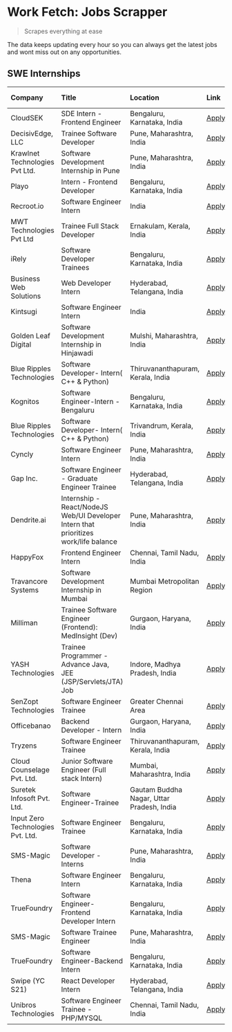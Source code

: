 # Work Fetch: Jobs Scrapper
> Scrapes everything at ease

The data keeps updating every hour so you can always get the latest jobs and wont miss out on any opportunities.

## SWE Internships
<!--START_SECTION:workfetch-->
| Company                           | Title                                                                                | Location                                  | Link                                                                                                                                                                                                                                                                                                | Date Posted   |
|:----------------------------------|:-------------------------------------------------------------------------------------|:------------------------------------------|:----------------------------------------------------------------------------------------------------------------------------------------------------------------------------------------------------------------------------------------------------------------------------------------------------|:--------------|
| CloudSEK                          | SDE Intern - Frontend Engineer                                                       | Bengaluru, Karnataka, India               | [Apply](https://in.linkedin.com/jobs/view/sde-intern-frontend-engineer-at-cloudsek-3866616176?refId=patg4SBvmMgxyz7zhdBbxA%3D%3D&trackingId=blj%2FPl%2F%2FxQ90ULdQLzUFjg%3D%3D&position=2&pageNum=1&trk=public_jobs_jserp-result_search-card)                                                       | 2024-03-22    |
| DecisivEdge, LLC                  | Trainee Software Developer                                                           | Pune, Maharashtra, India                  | [Apply](https://in.linkedin.com/jobs/view/trainee-software-developer-at-decisivedge-llc-3853425558?refId=patg4SBvmMgxyz7zhdBbxA%3D%3D&trackingId=qSi0F8yAGPJSA9eKRXYo8w%3D%3D&position=4&pageNum=1&trk=public_jobs_jserp-result_search-card)                                                        | 2024-03-22    |
| Krawlnet Technologies Pvt Ltd.    | Software Development Internship in Pune                                              | Pune, Maharashtra, India                  | [Apply](https://in.linkedin.com/jobs/view/software-development-internship-in-pune-at-krawlnet-technologies-pvt-ltd-3868318801?refId=patg4SBvmMgxyz7zhdBbxA%3D%3D&trackingId=ikumUfpELRSqA%2FD1OxvMHg%3D%3D&position=12&pageNum=1&trk=public_jobs_jserp-result_search-card)                          | 2024-03-22    |
| Playo                             | Intern - Frontend Developer                                                          | Bengaluru, Karnataka, India               | [Apply](https://in.linkedin.com/jobs/view/intern-frontend-developer-at-playo-3864131172?refId=patg4SBvmMgxyz7zhdBbxA%3D%3D&trackingId=1mBk%2Fa7fzX6Jn3uIMXzeCA%3D%3D&position=13&pageNum=1&trk=public_jobs_jserp-result_search-card)                                                                | 2024-03-22    |
| Recroot.io                        | Software Engineer Intern                                                             | India                                     | [Apply](https://in.linkedin.com/jobs/view/software-engineer-intern-at-recroot-io-3865016461?refId=patg4SBvmMgxyz7zhdBbxA%3D%3D&trackingId=R3PiWUov3VvenV1y0yZQbQ%3D%3D&position=19&pageNum=1&trk=public_jobs_jserp-result_search-card)                                                              | 2024-03-22    |
| MWT Technologies Pvt Ltd          | Trainee Full Stack Developer                                                         | Ernakulam, Kerala, India                  | [Apply](https://in.linkedin.com/jobs/view/trainee-full-stack-developer-at-mwt-technologies-pvt-ltd-3863344037?refId=m3czNUIPvy3uaosubrPIPg%3D%3D&trackingId=%2FeBR4LPgs4BTL8J7DUEhgg%3D%3D&position=14&pageNum=0&trk=public_jobs_jserp-result_search-card)                                          | 2024-03-20    |
| iRely                             | Software Developer Trainees                                                          | Bengaluru, Karnataka, India               | [Apply](https://in.linkedin.com/jobs/view/software-developer-trainees-at-irely-3860566039?refId=m3czNUIPvy3uaosubrPIPg%3D%3D&trackingId=JFyn5kQrbcwFWKhqYzjUZw%3D%3D&position=4&pageNum=0&trk=public_jobs_jserp-result_search-card)                                                                 | 2024-03-18    |
| Business Web Solutions            | Web Developer Intern                                                                 | Hyderabad, Telangana, India               | [Apply](https://in.linkedin.com/jobs/view/web-developer-intern-at-business-web-solutions-3860721170?refId=patg4SBvmMgxyz7zhdBbxA%3D%3D&trackingId=Uck7eHgY95Q2u6sS%2B%2BkqWw%3D%3D&position=11&pageNum=1&trk=public_jobs_jserp-result_search-card)                                                  | 2024-03-17    |
| Kintsugi                          | Software Engineer Intern                                                             | India                                     | [Apply](https://in.linkedin.com/jobs/view/software-engineer-intern-at-kintsugi-3857074071?refId=patg4SBvmMgxyz7zhdBbxA%3D%3D&trackingId=NE%2BuSIvquYksZTExTKbv%2Fw%3D%3D&position=25&pageNum=1&trk=public_jobs_jserp-result_search-card)                                                            | 2024-03-16    |
| Golden Leaf Digital               | Software Development Internship in Hinjawadi                                         | Mulshi, Maharashtra, India                | [Apply](https://in.linkedin.com/jobs/view/software-development-internship-in-hinjawadi-at-golden-leaf-digital-3858085305?refId=m3czNUIPvy3uaosubrPIPg%3D%3D&trackingId=k%2Bz2mO2mWam4XDLLSmFvNg%3D%3D&position=15&pageNum=0&trk=public_jobs_jserp-result_search-card)                               | 2024-03-15    |
| Blue Ripples Technologies         | Software Developer- Intern( C++ & Python)                                            | Thiruvananthapuram, Kerala, India         | [Apply](https://in.linkedin.com/jobs/view/software-developer-intern-c%2B%2B-python-at-blue-ripples-technologies-3855594494?refId=m3czNUIPvy3uaosubrPIPg%3D%3D&trackingId=0H%2FdApiClbXs6EWYYJLRtw%3D%3D&position=23&pageNum=0&trk=public_jobs_jserp-result_search-card)                             | 2024-03-14    |
| Kognitos                          | Software Engineer-Intern -Bengaluru                                                  | Bengaluru, Karnataka, India               | [Apply](https://in.linkedin.com/jobs/view/software-engineer-intern-bengaluru-at-kognitos-3855361239?refId=m3czNUIPvy3uaosubrPIPg%3D%3D&trackingId=onvdqyS8vTq9vafG9qSB8A%3D%3D&position=7&pageNum=0&trk=public_jobs_jserp-result_search-card)                                                       | 2024-03-13    |
| Blue Ripples Technologies         | Software Developer- Intern( C++  & Python)                                           | Trivandrum, Kerala, India                 | [Apply](https://in.linkedin.com/jobs/view/software-developer-intern-c%2B%2B-python-at-blue-ripples-technologies-3856150730?refId=m3czNUIPvy3uaosubrPIPg%3D%3D&trackingId=bVvb%2BXu6K1IriQNSy08VBg%3D%3D&position=25&pageNum=0&trk=public_jobs_jserp-result_search-card)                             | 2024-03-13    |
| Cyncly                            | Software Engineer Intern                                                             | Pune, Maharashtra, India                  | [Apply](https://in.linkedin.com/jobs/view/software-engineer-intern-at-cyncly-3853990178?refId=patg4SBvmMgxyz7zhdBbxA%3D%3D&trackingId=39f4xCy34cmi51G7crjzqw%3D%3D&position=6&pageNum=1&trk=public_jobs_jserp-result_search-card)                                                                   | 2024-03-13    |
| Gap Inc.                          | Software Engineer - Graduate Engineer Trainee                                        | Hyderabad, Telangana, India               | [Apply](https://in.linkedin.com/jobs/view/software-engineer-graduate-engineer-trainee-at-gap-inc-3853818960?refId=m3czNUIPvy3uaosubrPIPg%3D%3D&trackingId=LA6Z6rQr209ZTyQ7p2pu%2BA%3D%3D&position=6&pageNum=0&trk=public_jobs_jserp-result_search-card)                                             | 2024-03-12    |
| Dendrite.ai                       | Internship - React/NodeJS Web/UI Developer Intern that prioritizes work/life balance | Pune, Maharashtra, India                  | [Apply](https://in.linkedin.com/jobs/view/internship-react-nodejs-web-ui-developer-intern-that-prioritizes-work-life-balance-at-dendrite-ai-3853583200?refId=patg4SBvmMgxyz7zhdBbxA%3D%3D&trackingId=LWvKqj%2FF37VmvVGy9McJ9w%3D%3D&position=20&pageNum=1&trk=public_jobs_jserp-result_search-card) | 2024-03-12    |
| HappyFox                          | Frontend Engineer Intern                                                             | Chennai, Tamil Nadu, India                | [Apply](https://in.linkedin.com/jobs/view/frontend-engineer-intern-at-happyfox-3848357951?refId=patg4SBvmMgxyz7zhdBbxA%3D%3D&trackingId=IBPbAzp3P7gCe%2F%2FSbBZHMg%3D%3D&position=23&pageNum=1&trk=public_jobs_jserp-result_search-card)                                                            | 2024-03-07    |
| Travancore Systems                | Software Development Internship in Mumbai                                            | Mumbai Metropolitan Region                | [Apply](https://in.linkedin.com/jobs/view/software-development-internship-in-mumbai-at-travancore-systems-3847706952?refId=patg4SBvmMgxyz7zhdBbxA%3D%3D&trackingId=lUDR%2FRFWi1mZDP%2F2Je3ESA%3D%3D&position=18&pageNum=1&trk=public_jobs_jserp-result_search-card)                                 | 2024-03-05    |
| Milliman                          | Trainee Software Engineer (Frontend): MedInsight (Dev)                               | Gurgaon, Haryana, India                   | [Apply](https://in.linkedin.com/jobs/view/trainee-software-engineer-frontend-medinsight-dev-at-milliman-3792874280?refId=m3czNUIPvy3uaosubrPIPg%3D%3D&trackingId=SgLLkoQfaDUaj9VvAumMSw%3D%3D&position=9&pageNum=0&trk=public_jobs_jserp-result_search-card)                                        | 2024-03-01    |
| YASH Technologies                 | Trainee Programmer - Advance Java, JEE (JSP/Servlets/JTA) Job                        | Indore, Madhya Pradesh, India             | [Apply](https://in.linkedin.com/jobs/view/trainee-programmer-advance-java-jee-jsp-servlets-jta-job-at-yash-technologies-3811759183?refId=m3czNUIPvy3uaosubrPIPg%3D%3D&trackingId=0fgu6gU0P5Fr6MKJ2s70aA%3D%3D&position=21&pageNum=0&trk=public_jobs_jserp-result_search-card)                       | 2024-02-13    |
| SenZopt Technologies              | Software Engineer Trainee                                                            | Greater Chennai Area                      | [Apply](https://in.linkedin.com/jobs/view/software-engineer-trainee-at-senzopt-technologies-3827688781?refId=patg4SBvmMgxyz7zhdBbxA%3D%3D&trackingId=XeakBEoMbi85MQ1UEOtDuA%3D%3D&position=15&pageNum=1&trk=public_jobs_jserp-result_search-card)                                                   | 2024-02-12    |
| Officebanao                       | Backend Developer - Intern                                                           | Gurgaon, Haryana, India                   | [Apply](https://in.linkedin.com/jobs/view/backend-developer-intern-at-officebanao-3814263731?refId=patg4SBvmMgxyz7zhdBbxA%3D%3D&trackingId=m3Ko4j30iGYaBbp0HJ%2BXTw%3D%3D&position=5&pageNum=1&trk=public_jobs_jserp-result_search-card)                                                            | 2024-01-31    |
| Tryzens                           | Software Engineer Trainee                                                            | Thiruvananthapuram, Kerala, India         | [Apply](https://in.linkedin.com/jobs/view/software-engineer-trainee-at-tryzens-3809363491?refId=patg4SBvmMgxyz7zhdBbxA%3D%3D&trackingId=p80tXZVpF6P9oZoXetu%2BxA%3D%3D&position=17&pageNum=1&trk=public_jobs_jserp-result_search-card)                                                              | 2024-01-18    |
| Cloud Counselage Pvt. Ltd.        | Junior Software Engineer (Full stack Intern)                                         | Mumbai, Maharashtra, India                | [Apply](https://in.linkedin.com/jobs/view/junior-software-engineer-full-stack-intern-at-cloud-counselage-pvt-ltd-3803132814?refId=patg4SBvmMgxyz7zhdBbxA%3D%3D&trackingId=61lAGTpRppFYodWsei17sA%3D%3D&position=3&pageNum=1&trk=public_jobs_jserp-result_search-card)                               | 2024-01-11    |
| Suretek Infosoft Pvt. Ltd.        | Software Engineer-Trainee                                                            | Gautam Buddha Nagar, Uttar Pradesh, India | [Apply](https://in.linkedin.com/jobs/view/software-engineer-trainee-at-suretek-infosoft-pvt-ltd-3800934643?refId=m3czNUIPvy3uaosubrPIPg%3D%3D&trackingId=htE3WJdQzhJqk3GWpJl4iA%3D%3D&position=22&pageNum=0&trk=public_jobs_jserp-result_search-card)                                               | 2024-01-09    |
| Input Zero Technologies Pvt. Ltd. | Software Engineer Trainee                                                            | Bengaluru, Karnataka, India               | [Apply](https://in.linkedin.com/jobs/view/software-engineer-trainee-at-input-zero-technologies-pvt-ltd-3800927643?refId=patg4SBvmMgxyz7zhdBbxA%3D%3D&trackingId=Y4RdTKI2YBsacfLXC0EUqg%3D%3D&position=9&pageNum=1&trk=public_jobs_jserp-result_search-card)                                         | 2024-01-09    |
| SMS-Magic                         | Software Developer -Interns                                                          | Pune, Maharashtra, India                  | [Apply](https://in.linkedin.com/jobs/view/software-developer-interns-at-sms-magic-3799485343?refId=patg4SBvmMgxyz7zhdBbxA%3D%3D&trackingId=pv4RuU%2BTO7Jr33GRzIaxCQ%3D%3D&position=14&pageNum=1&trk=public_jobs_jserp-result_search-card)                                                           | 2024-01-05    |
| Thena                             | Software Engineer Intern                                                             | Bengaluru, Karnataka, India               | [Apply](https://in.linkedin.com/jobs/view/software-engineer-intern-at-thena-3778731751?refId=m3czNUIPvy3uaosubrPIPg%3D%3D&trackingId=C4fUR3t4pX8TLZz344xbvg%3D%3D&position=17&pageNum=0&trk=public_jobs_jserp-result_search-card)                                                                   | 2023-12-05    |
| TrueFoundry                       | Software Engineer- Frontend Developer Intern                                         | Bengaluru, Karnataka, India               | [Apply](https://in.linkedin.com/jobs/view/software-engineer-frontend-developer-intern-at-truefoundry-3790095058?refId=m3czNUIPvy3uaosubrPIPg%3D%3D&trackingId=6HDIb%2FEXSOhkmM4ZXGKBOw%3D%3D&position=16&pageNum=0&trk=public_jobs_jserp-result_search-card)                                        | 2023-11-24    |
| SMS-Magic                         | Software Trainee Engineer                                                            | Pune, Maharashtra, India                  | [Apply](https://in.linkedin.com/jobs/view/software-trainee-engineer-at-sms-magic-3761409781?refId=patg4SBvmMgxyz7zhdBbxA%3D%3D&trackingId=jA24Gynrf4EEFp5H9Q4V5Q%3D%3D&position=7&pageNum=1&trk=public_jobs_jserp-result_search-card)                                                               | 2023-11-16    |
| TrueFoundry                       | Software Engineer-Backend Intern                                                     | Bengaluru, Karnataka, India               | [Apply](https://in.linkedin.com/jobs/view/software-engineer-backend-intern-at-truefoundry-3779508170?refId=patg4SBvmMgxyz7zhdBbxA%3D%3D&trackingId=XzdE2D2A8YV5v%2FgRYSuN%2Fg%3D%3D&position=10&pageNum=1&trk=public_jobs_jserp-result_search-card)                                                 | 2023-11-10    |
| Swipe (YC S21)                    | React Developer Intern                                                               | Hyderabad, Telangana, India               | [Apply](https://in.linkedin.com/jobs/view/react-developer-intern-at-swipe-yc-s21-3737600089?refId=m3czNUIPvy3uaosubrPIPg%3D%3D&trackingId=Q8CLNuhFpVFUSFi9TxS7dw%3D%3D&position=19&pageNum=0&trk=public_jobs_jserp-result_search-card)                                                              | 2023-10-13    |
| Unibros Technologies              | Software Engineer Trainee - PHP/MYSQL                                                | Chennai, Tamil Nadu, India                | [Apply](https://in.linkedin.com/jobs/view/software-engineer-trainee-php-mysql-at-unibros-technologies-3656599241?refId=patg4SBvmMgxyz7zhdBbxA%3D%3D&trackingId=6Z2NffFXa01091NkPfQ2pg%3D%3D&position=21&pageNum=1&trk=public_jobs_jserp-result_search-card)                                         | 2023-06-12    |
<!--END_SECTION:workfetch-->
